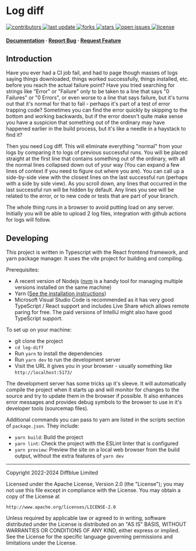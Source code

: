 # Log diff

<!-- Badges -->
<p>
  <a href="https://github.com/diffblue/ci-log-diff/graphs/contributors">
    <img src="https://img.shields.io/github/contributors/diffblue/ci-log-diff" alt="contributors" />
  </a>
  <a href="">
    <img src="https://img.shields.io/github/last-commit/diffblue/ci-log-diff" alt="last update" />
  </a>
  <a href="https://github.com/diffblue/ci-log-diff/network/members">
    <img src="https://img.shields.io/github/forks/diffblue/ci-log-diff" alt="forks" />
  </a>
  <a href="https://github.com/diffblue/ci-log-diff/stargazers">
    <img src="https://img.shields.io/github/stars/diffblue/ci-log-diff" alt="stars" />
  </a>
  <a href="https://github.com/diffblue/ci-log-diff/issues/">
    <img src="https://img.shields.io/github/issues/diffblue/ci-log-diff" alt="open issues" />
  </a>
  <a href="https://github.com/diffblue/ci-log-diff/blob/master/LICENSE">
    <img src="https://img.shields.io/github/license/diffblue/ci-log-diff.svg" alt="license" />
  </a>
</p>

<h4>
    <a href="https://github.com/diffblue/ci-log-diff">Documentation</a>
  <span> · </span>
    <a href="https://github.com/diffblue/ci-log-diff/issues/">Report Bug</a>
  <span> · </span>
    <a href="https://github.com/diffblue/ci-log-diff/issues/">Request Feature</a>
  </h4>

## Introduction

Have you ever had a CI job fail, and had to page though masses of logs saying things downloaded,
things worked successfully, things installed, etc. before you reach the actual failure point?  Have
you tried searching for strings like "Error" or "Failure" only to be taken to a line that says "0
Failures" or "0 Errors", or even worse to a line that says failure, but it's turns out that it's
normal for that to fail - perhaps it's part of a test of error trapping code? Sometimes you can
find the error quickly by skipping to the bottom and working backwards, but if the error doesn't
quite make sense you have a suspicion that something out of the ordinary may have happened earlier
in the build process, but it's like a needle in a haystack to find it?

Then you need Log diff. This will eliminate everything "normal" from your logs by comparing it to
logs of previous successful runs. You will be placed straight at the first line that contains
something out of the ordinary, with all the normal lines collapsed down out of your way (You can
expand a few lines of context if you need to figure out where you are). You can call up a
side-by-side view with the closest lines on the last successful run (perhaps with a side by side
view). As you scroll down, any lines that occurred in the last successful run will be hidden by
default. Any lines you see will be related to the error, or to new code or tests that are part of
your branch.

The whole thing runs in a browser to avoid putting load on any server. Initially you will be able to
upload 2 log files, integration with github actions for logs will follow.

## Developing

This project is written in Typescript with the React frontend framework, and yarn package manager.
It uses the vite project for building and compiling.

Prerequisites:

* A recent version of Nodejs
  ([nvm](https://github.com/nvm-sh/nvm?tab=readme-ov-file#installing-and-updating) is a handy tool
  for managing multiple versions installed on the same machine)
* Yarn ([See the installation instructions](https://yarnpkg.com/getting-started/install))
* Microsoft Visual Studio Code is recommended as it has very good TypeScript / React support and
  includes Live Share which allows remote paring for free. The paid versions of IntelliJ might also
  have good TypeScript support.

To set up on your machine:

* git clone the project
* `cd log-diff`
* Run `yarn` to install the dependencies
* Run `yarn dev` to run the development server
* Visit the URL it gives you in your browser - usually something like `http://localhost:5173/`

The development server has some tricks up it's sleeve. It will automatically compile the project
when it starts up and will monitor for changes to the source and try to update them in the browser
if possible. It also enhances error messages and provides debug symbols to the browser to use in
it's developer tools (sourcemap files).

Additional commands you can pass to yarn are listed in the scripts section of `package.json`. They
include:

* `yarn build`: Build the project
* `yarn lint`: Check the project with the ESLint linter that is configured
* `yarn preview`: Preview the site on a local web browser from the build output, without the extra
  features of `yarn dev`

----
Copyright 2022-2024 Diffblue Limited

Licensed under the Apache License, Version 2.0 (the "License");
you may not use this file except in compliance with the License.
You may obtain a copy of the License at

    http://www.apache.org/licenses/LICENSE-2.0

Unless required by applicable law or agreed to in writing, software
distributed under the License is distributed on an "AS IS" BASIS,
WITHOUT WARRANTIES OR CONDITIONS OF ANY KIND, either express or implied.
See the License for the specific language governing permissions and
limitations under the License.
